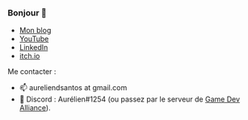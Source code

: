 ### Bonjour 👋

- [Mon blog](https://github.com/aureliendossantos)
- [YouTube](https://www.youtube.com/channel/UCCjlo6Ihet_T3X6bKLJzPsA)
- [LinkedIn](https://www.linkedin.com/in/aureliendossantos/)
- [itch.io](https://aureliendossantos.itch.io/)

Me contacter :

- 📫 aureliendsantos at gmail.com
- 💬 Discord : Aurélien#1254 (ou passez par le serveur de [Game Dev Alliance](https://gamedevalliance.fr/)).
